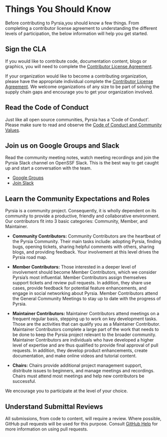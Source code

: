 # Things You Should Know

Before contributing to Pyrsia,you should know a few things. From completing a contributor license agreement to understanding the different levels of participation, the below information will help you get started.

## Sign the CLA

If you would like to contribute code, documentation content, blogs or graphics, you will need to complete the [Contributor License Agreement](https://cla-assistant.io/pyrsia/pyrsia.github.io).

If your organization would like to become a contributing organization, please have the appropriate individual complete the [Contributor License Agreement](https://cla-assistant.io/pyrsia/pyrsia.github.io). We welcome organizations of any size to be part of solving the supply chain gaps and encourage you to get your organization involved.

## Read the Code of Conduct

Just like all open source communities, Pyrsia has a 'Code of Conduct'. Please make sure to read and observe the [Code of Conduct and Community Values](https://github.com/pyrsia/.github/blob/main/code-of-conduct.md).

## Join us on Google Groups and Slack

Read the community meeting notes, watch meeting recordings and join the Pyrsia Slack channel on OpenSSF Slack. This is the best way to get caught up and start a conversation with the team.
- [Google Groups](https://groups.google.com/g/pyrsia)
- [Join Slack](https://openssf.slack.com/archives/C02RC7Y5EUV)

## Learn the Community Expectations and Roles

Pyrsia is a community project. Consequently, it is wholly dependent on its community to provide a productive, friendly and collaborative environment. Our contributors fit into 3 basic categories: Community, Member, and Maintainer.

- **Community Contributors:**
Community Contributors are the heartbeat of the Pyrsia Community. Their main tasks include: adopting Pyrsia, finding bugs, opening tickets, sharing helpful comments with others, sharing blogs, and providing feedback. Your involvement at this level drives the Pyrsia road map.

- **Member Contributors:**
Those interested in a deeper level of involvement should become Member Contributors, which we consider Pyrsia’s most influential. Member Contributors assign themselves support tickets and review pull requests. In addition, they share use cases, provide feedback for potential feature enhancements, and engage in social networking about Pyrsia. Member Contributors attend the General Community Meetings to stay up to date with the progress of Pyrsia.

- **Maintainer Contributors:**
Maintainer Contributors attend meetings on a frequent regular basis, stepping up to work on key development tasks. Those are the activities that can qualify you as a Maintainer Contributor. Maintainer Contributors complete a large part of the work that needs to be done to keep the Pyrsia project relevant to the broader community. Maintainer Contributors are individuals who have developed a higher level of expertise and are thus qualified to provide final approval of pull requests. In addition, they develop product enhancements, create documentation, and make online videos and tutorial content.

- **Chairs:**
Chairs provide additional project management support, distribute issues to beginners, and manage meetings and recordings. Chairs must attend most meetings and help new contributors be successful.

We encourage you to participate at the level of your choice.

## Understand Submittal Reviews

All submissions, from code to content, will require a review. Where possible, GitHub pull requests will be used for this purpose. Consult [GitHub Help](https://help.github.com/articles/about-pull-requests/) for more information on using pull requests.
